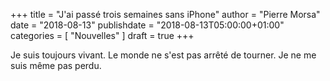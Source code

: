 +++
title       = "J'ai passé trois semaines sans iPhone"
author      = "Pierre Morsa"
date        = "2018-08-13"
publishdate = "2018-08-13T05:00:00+01:00" 
categories  = [ "Nouvelles" ]
draft       = true
+++

Je suis toujours vivant. Le monde ne s'est pas arrêté de tourner. Je ne me suis même pas perdu.